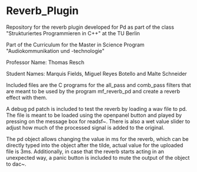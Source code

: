 # Reverb_Plugin
Repository for the reverb plugin developed for Pd as part of the class "Strukturiertes Programmieren in C++" at the TU Berlin


Part of the Curriculum for the Master in Science Program "Audiokommunikation und -technologie"

Professor Name: Thomas Resch

Student Names: Marquis Fields, Miguel Reyes Botello and Malte Schneider

Included files are the C programs for the all_pass and comb_pass filters that are meant to be used by the program mf_reverb_pd and create a reverb effect with them. 

A debug pd patch is included to test the reverb by loading a wav file to pd. The file is meant to be loaded using the openpanel button and played by pressing on the message box for readsf~. 
There is also a wet value slider to adjust how much of the processed signal is added to the original. 

The pd object allows changing the value in ms for the reverb, which can be directly typed into the object after the tilde, actual value for the uploaded file is 3ms. Additionally, in case that the reverb starts acting in an unexpected way, a panic button is included to mute the output of the object to dac~.
